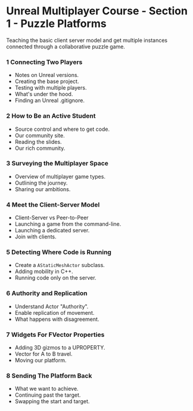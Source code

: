 # Unreal Multiplayer Course - Section 1 - Puzzle Platforms

Teaching the basic client server model and get multiple instances connected through a collaborative puzzle game.

### 1 Connecting Two Players ###

+ Notes on Unreal versions.
+ Creating the base project.
+ Testing with multiple players.
+ What's under the hood.
+ Finding an Unreal .gitignore.

### 2 How to Be an Active Student ###

+ Source control and where to get code.
+ Our community site.
+ Reading the slides.
+ Our rich community.

### 3 Surveying the Multiplayer Space ###

+ Overview of multiplayer game types.
+ Outlining the journey.
+ Sharing our ambitions.

### 4 Meet the Client-Server Model ###

+ Client-Server vs Peer-to-Peer
+ Launching a game from the command-line.
+ Launching a dedicated server.
+ Join with clients.

### 5 Detecting Where Code is Running ###

+ Create a `AStaticMeshActor` subclass.
+ Adding mobility in C++.
+ Running code only on the server.

### 6 Authority and Replication ###

+ Understand Actor "Authority".
+ Enable replication of movement.
+ What happens with disagreement.

### 7 Widgets For FVector Properties ###

+ Adding 3D gizmos to a UPROPERTY.
+ Vector for A to B travel.
+ Moving our platform.

### 8 Sending The Platform Back ###

+ What we want to achieve.
+ Continuing past the target.
+ Swapping the start and target.